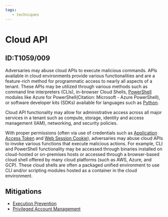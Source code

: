```yaml
---
tags:
   - techniques
---
```

# Cloud API
## ID:T1059/009
Adversaries may abuse cloud APIs to execute malicious commands. APIs available in cloud environments provide various functionalities and are a feature-rich method for programmatic access to nearly all aspects of a tenant. These APIs may be utilized through various methods such as command line interpreters (CLIs), in-browser Cloud Shells, [PowerShell](techniques/T1059/001) modules like Azure for PowerShell(Citation: Microsoft - Azure PowerShell), or software developer kits (SDKs) available for languages such as [Python](techniques/T1059/006).  

Cloud API functionality may allow for administrative access across all major services in a tenant such as compute, storage, identity and access management (IAM), networking, and security policies.

With proper permissions (often via use of credentials such as [Application Access Token](techniques/T1550/001) and [Web Session Cookie](techniques/T1550/004)), adversaries may abuse cloud APIs to invoke various functions that execute malicious actions. For example, CLI and PowerShell functionality may be accessed through binaries installed on cloud-hosted or on-premises hosts or accessed through a browser-based cloud shell offered by many cloud platforms (such as AWS, Azure, and GCP). These cloud shells are often a packaged unified environment to use CLI and/or scripting modules hosted as a container in the cloud environment.  
## Mitigations
* [Execution Prevention](mitigations/M1038)
* [Privileged Account Management](mitigations/M1026)
